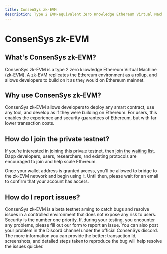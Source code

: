 ```yaml
---
title: ConsenSys zk-EVM
description: Type 2 EVM-equivalent Zero Knowledge Ethereum Virtual Machine
---
```


# ConsenSys zk-EVM

## What's ConsenSys zk-EVM?

ConsenSys zk-EVM is a type 2 zero knowledge Ethereum Virtual Machine (zk-EVM). A zk-EVM replicates
the Ethereum environment as a rollup, and allows developers to build on it as they would on Ethereum mainnet.

## Why use ConsenSys zk-EVM?

ConsenSys zk-EVM allows developers to deploy any smart contract, use any tool, and develop as if
they were building on Ethereum. For users, this enables the experience and security guarantees
of Ethereum, but with far lower transaction costs.

## How do I join the private testnet?

If you’re interested in joining this private testnet, then [join the waiting list](https://consensys-software.typeform.com/rollups).
Dapp developers, users, researchers, and existing protocols are encouraged to join and help scale Ethereum.

Once your wallet address is granted access, you'll be allowed to bridge to the zk-EVM network and begin
using it. Until then, please wait for an email to confirm that your account has access.

## How do I report issues?

ConsenSys zk-EVM is a beta testnet aiming to catch bugs and resolve issues in a controlled environment that does
not expose any risk to users. Security is the number one priority. If, during your testing, you
encounter any problems, please fill out our form to report an issue. You can also post your problem
in the Discord channel under the official ConsenSys discord. The more information you can provide
the better: transaction Id, screenshots, and detailed steps taken to reproduce the bug will help
resolve the issues quicker.
